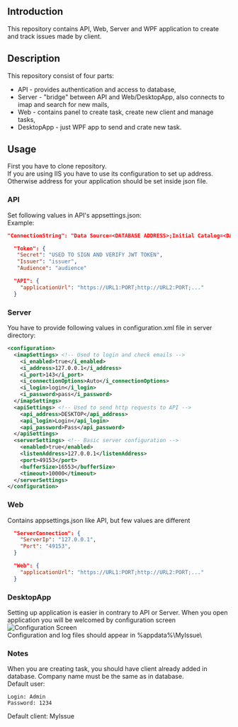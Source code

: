 ## Introduction
This repository contains API, Web, Server and WPF application to create and track issues made by client.
## Description
This repository consist of four parts:
 - API - provides authentication and access to database,
 - Server - "bridge" between API and Web/DesktopApp, also connects to imap and search for new mails,
 - Web - contains panel to create task, create new client and manage tasks,
 - DesktopApp - just WPF app to send and crate new task.
 
## Usage

 First you have to clone repository.\
 If you are using IIS you have to use its configuration to set up address. \
Otherwise address for your application should be set inside json file.
 ### API
 Set following values in API's appsettings.json:\
 Example:
 ```json
 "ConnectionString": "Data Source=<DATABASE ADDRESS>;Initial Catalog=<DATABASE>;Integrated Security=False;Persist Security Info=True;User ID=<LOGIN>;Password=<PASSWORD>;TrustServerCertificate=True"
 ```
 ```json
   "Token": {
    "Secret": "USED TO SIGN AND VERIFY JWT TOKEN",
    "Issuer": "issuer",
    "Audience": "audience"
```
```json
  "API": {
    "applicationUrl": "https://URL1:PORT;http://URL2:PORT;..."
  } 
```
### Server
You have to provide following values in configuration.xml file in server directory:
```xml
<configuration>
  <imapSettings> <!-- Used to login and check emails -->
    <i_enabled>true</i_enabled>
    <i_address>127.0.0.1</i_address>
    <i_port>143</i_port>
    <i_connectionOptions>Auto</i_connectionOptions>
    <i_login>login</i_login>
    <i_password>pass</i_password>
  </imapSettings>
  <apiSettings> <!-- Used to send http requests to API -->
    <api_address>DESKTOP</api_address>
    <api_login>Login</api_login>
    <api_password>Pass</api_password>
  </apiSettings>
  <serverSettings> <!-- Basic server configuration -->
    <enabled>true</enabled>
    <listenAddress>127.0.0.1</listenAddress>
    <port>49153</port>
    <bufferSize>16553</bufferSize>
    <timeout>10000</timeout>
  </serverSettings>
</configuration>
```
### Web
Contains appsettings.json like API, but few values are different
```json
  "ServerConnection": {
    "ServerIp": "127.0.0.1",
    "Port": "49153",
  }
  ```
```json
  "Web": {
    "applicationUrl": "https://URL1:PORT;http://URL2:PORT;..."
  }
```
### DesktopApp
Setting up application is easier in contrary to API or Server. When you open application you will be welcomed by configuration screen \
![Configuration Screen](readme/applicationimage.PNG) \
Configuration and log files should appear in %appdata%\MyIssue\

### Notes
When you are creating task, you should have client already added in database. Company name must be the same as in database.\
Default user:
```
Login: Admin
Password: 1234
```
Default client: MyIssue
